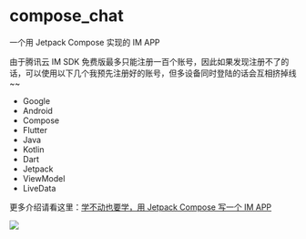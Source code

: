 # compose_chat

一个用 Jetpack Compose 实现的 IM APP

由于腾讯云 IM SDK 免费版最多只能注册一百个账号，因此如果发现注册不了的话，可以使用以下几个我预先注册好的账号，但多设备同时登陆的话会互相挤掉线 ~~

- Google
- Android
- Compose
- Flutter
- Java
- Kotlin
- Dart
- Jetpack
- ViewModel
- LiveData

更多介绍请看这里：[学不动也要学，用 Jetpack Compose 写一个 IM APP](https://juejin.cn/post/6991429231821684773)

![](https://p3-juejin.byteimg.com/tos-cn-i-k3u1fbpfcp/dbcdfad389e84bb18454963afa36193f~tplv-k3u1fbpfcp-zoom-1.image)
